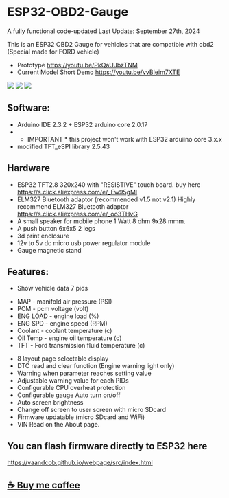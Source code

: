 # ESP32-OBD2-Gauge
A fully functional code-updated
Last Update: September 27th, 2024

This is an ESP32 OBD2 Gauge for vehicles that are compatible with obd2
(Special made for FORD vehicle)
 - Prototype https://youtu.be/PkQaUJbzTNM
 - Current Model Short Demo https://youtu.be/vvBIeim7XTE
   
![](/picture/page.jpg)
![](/picture/config.jpg)
![](enclosure/enclosure.jpg)

## Software:
- Arduino IDE 2.3.2 + ESP32 arduino core 2.0.17
- * IMPORTANT * this project won't work with ESP32 arduiino core 3.x.x
- modified TFT_eSPI library 2.5.43

## Hardware
- ESP32 TFT2.8 320x240 with "RESISTIVE" touch board.
buy here  https://s.click.aliexpress.com/e/_Ew95gMl 
- ELM327 Bluetooth adaptor (recommended v1.5 not v2.1)
  Highly recommend ELM327 Bluetooth  adaptor https://s.click.aliexpress.com/e/_oo3THvG
- A small speaker for mobile phone 1 Watt 8 ohm 9x28 mmm.
- A push button 6x6x5 2 legs
- 3d print enclosure
- 12v to 5v dc micro usb power regulator module
- Gauge magnetic stand

## Features:
- Show vehicle data 7 pids
* MAP - manifold air pressure (PSI)
* PCM - pcm voltage (volt)
* ENG LOAD - engine load (%)
* ENG SPD - engine speed (RPM)
* Coolant - coolant temperature (c)
* Oil Temp - engine oil temperature (c)
* TFT - Ford transmission fluid temperature (c)

- 8 layout page selectable display
- DTC read and clear function (Engine warning light only)
- Warning when parameter reaches setting value
- Adjustable warning value for each PIDs
- Configurable CPU overheat protection
- Configurable gauge Auto turn on/off
- Auto screen brightness
- Change off screen to user screen with micro SDcard
- Firmware updatable (micro SDcard and WiFi)
- VIN Read on the About page.

## You can flash firmware directly to ESP32 here
https://vaandcob.github.io/webpage/src/index.html

## [☕ Buy me coffee](buymeacoffee.com/vaandcob)
